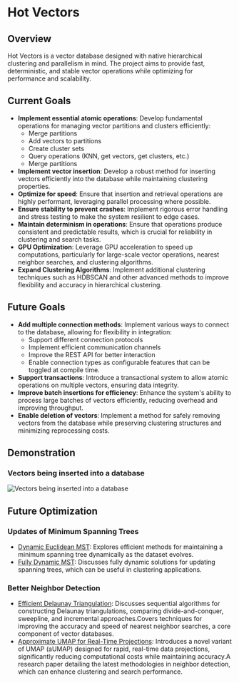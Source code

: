 # Hot Vectors

## Overview
Hot Vectors is a vector database designed with native hierarchical clustering and parallelism in mind. The project aims to provide fast, deterministic, and stable vector operations while optimizing for performance and scalability.

## Current Goals
- **Implement essential atomic operations**: Develop fundamental operations for managing vector partitions and clusters efficiently:
  - Merge partitions
  - Add vectors to partitions
  - Create cluster sets
  - Query operations (KNN, get vectors, get clusters, etc.)
  - Merge partitions
- **Implement vector insertion**: Develop a robust method for inserting vectors efficiently into the database while maintaining clustering properties.
- **Optimize for speed**: Ensure that insertion and retrieval operations are highly performant, leveraging parallel processing where possible.
- **Ensure stability to prevent crashes**: Implement rigorous error handling and stress testing to make the system resilient to edge cases.
- **Maintain determinism in operations**: Ensure that operations produce consistent and predictable results, which is crucial for reliability in clustering and search tasks.
- **GPU Optimization**: Leverage GPU acceleration to speed up computations, particularly for large-scale vector operations, nearest neighbor searches, and clustering algorithms.
- **Expand Clustering Algorithms**: Implement additional clustering techniques such as HDBSCAN and other advanced methods to improve flexibility and accuracy in hierarchical clustering.

## Future Goals
- **Add multiple connection methods**: Implement various ways to connect to the database, allowing for flexibility in integration:
  - Support different connection protocols
  - Implement efficient communication channels
  - Improve the REST API for better interaction
  - Enable connection types as configurable features that can be toggled at compile time.
- **Support transactions**: Introduce a transactional system to allow atomic operations on multiple vectors, ensuring data integrity.
- **Improve batch insertions for efficiency**: Enhance the system's ability to process large batches of vectors efficiently, reducing overhead and improving throughput.
- **Enable deletion of vectors**: Implement a method for safely removing vectors from the database while preserving clustering structures and minimizing reprocessing costs.

## Demonstration
### Vectors being inserted into a database
![Vectors being inserted into a database](.\demo.gif)

## Future Optimization
### Updates of Minimum Spanning Trees
- [Dynamic Euclidean MST](https://link.springer.com/article/10.1007/BF01228509): Explores efficient methods for maintaining a minimum spanning tree dynamically as the dataset evolves.
- [Fully Dynamic MST](https://link.springer.com/article/10.1007/BF01944354): Discusses fully dynamic solutions for updating spanning trees, which can be useful in clustering applications.

### Better Neighbor Detection
- [Efficient Delaunay Triangulation](https://dl.acm.org/doi/pdf/10.1145/220279.220286): Discusses sequential algorithms for constructing Delaunay triangulations, comparing divide-and-conquer, sweepline, and incremental approaches.Covers techniques for improving the accuracy and speed of nearest neighbor searches, a core component of vector databases.
- [Approximate UMAP for Real-Time Projections](https://arxiv.org/pdf/2404.04001): Introduces a novel variant of UMAP (aUMAP) designed for rapid, real-time data projections, significantly reducing computational costs while maintaining accuracy.A research paper detailing the latest methodologies in neighbor detection, which can enhance clustering and search performance.
